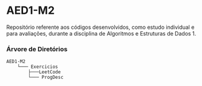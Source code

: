 # AED1-M2
Repositório referente aos códigos desenvolvidos, como estudo individual e para avaliações, durante a disciplina de Algoritmos e Estruturas de Dados 1.

### Árvore de Diretórios
```
AED1-M2
    └─── Exercicios
        ├───LeetCode
        └─── ProgDesc
```
